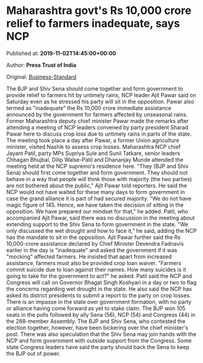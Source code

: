 
# Maharashtra govt's Rs 10,000 crore relief to farmers inadequate, says NCP

Published at: **2019-11-02T14:45:00+00:00**

Author: **Press Trust of India**

Original: [Business-Standard](https://www.business-standard.com/article/pti-stories/maha-govt-s-rs-10k-cr-relief-to-farmers-inadequate-ncp-119110200911_1.html)

The BJP and Shiv Sena should come together and form government to provide relief to farmers hit by untimely rains, NCP leader Ajit Pawar said on Saturday even as he stressed his party will sit in the opposition.
Pawar also termed as "inadequate" the Rs 10,000 crore immediate assistance announced by the government for farmers affected by unseasonal rains.
Former Maharashtra deputy chief minister Pawar made the remarks after attending a meeting of NCP leaders convened by party president Sharad Pawar here to discuss crop loss due to untimely rains in parts of the state.
The meeting took place a day after Pawar, a former Union agriculture minister, visited Nashik to assess crop losses.
Maharashtra NCP chief Jayant Patil, party MPs Supriya Sule and Sunil Tatkare, senior leaders Chhagan Bhujbal, Dilip Walse-Patil and Dhananjay Munde attended the meeting held at the NCP supremo's residence here.
"They (BJP and Shiv Sena) should first come together and form government. They should not behave in a way that people will think those with majority (the two parties) are not bothered about the public," Ajit Pawar told reporters.
He said the NCP would not have waited for these many days to form government in case the grand alliance it is part of had secured majority.
"We do not have magic figure of 145. Hence, we have taken the decision of sitting in the opposition. We have prepared our mindset for that," he added.
Patil, who accompanied Ajit Pawar, said there was no discussion in the meeting about extending support to the Shiv Sena to form government in the state.
"We only discussed the wet drought and how to face it," he said, adding the NCP has the mandate to sit in the opposition.
Ajit Pawar further said the Rs 10,000-crore assistance declared by Chief Minister Devendra Fadnavis earlier in the day is "inadequate" and asked the government if it was "mocking" affected farmers.
He insisted that apart from increased assistance, farmers must also be provided crop loan waiver.
"Farmers commit suicide due to loan against their names. How many suicides is it going to take for the government to act?" he asked.
Patil said the NCP and Congress will call on Governor Bhagat Singh Koshyari in a day or two to flag the concerns regarding wet drought in the state.
He also said the NCP has asked its district presidents to submit a report to the party on crop losses.
There is an impasse in the state over government formation, with no party or alliance having come forward as yet to stake claim.
The BJP won 105 seats in the polls followed by ally Sena (56), NCP (54) and Congress (44) in the 288-member Assembly.
The BJP and Shiv Sena, who contested the election together, however, have been bickering over the chief minister's post.
There was also speculation that the Shiv Sena may join hands with the NCP and form government with outside support from the Congress. Some state Congress leaders have said the party should back the Sena to keep the BJP out of power.
